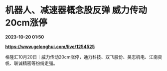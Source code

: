 # 机器人、减速器概念股反弹 威力传动20cm涨停

**2023-10-20 01:50**

**https://www.gelonghui.com/live/1254525**

格隆汇10月20日｜威力传动20cm涨停，通力科技、双飞股份、昊志机电、江南奕帆、联诚精密等纷纷走强。